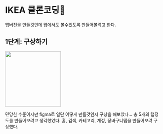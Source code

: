 <h1>IKEA 클론코딩🌈</h1>
<p>앱버전을 만들것인데 웹에서도 볼수있도록 만들어볼려고 한다.</p>
<h2>1단계: 구상하기</h2>
<img src="https://github.com/parkheeyeun/IKEA/assets/131850100/d1b49c1b-ed2b-4237-ba1d-6e1a7197846f" width="180">

<p>민망한 수준이지만 figma로 일단 어떻게 만들것인지 구상을 해보았다... 총 5개의 탭정도를 만들어보려고 생각했었다. 홈, 검색, 카테고리, 계정, 장바구니탭을 만들어보려 구상했다.</p>
